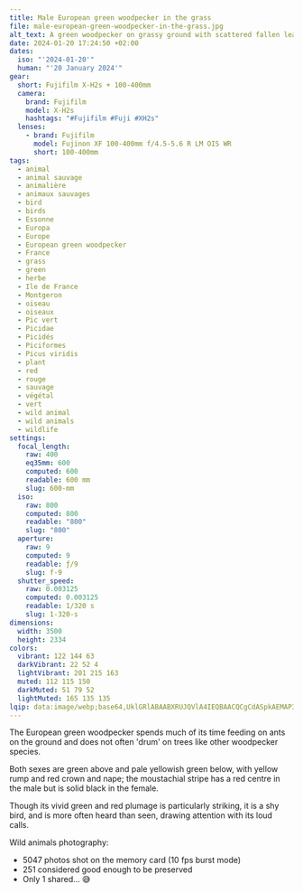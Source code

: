 ```yaml
---
title: Male European green woodpecker in the grass
file: male-european-green-woodpecker-in-the-grass.jpg
alt_text: A green woodpecker on grassy ground with scattered fallen leaves
date: 2024-01-20 17:24:50 +02:00
dates:
  iso: "'2024-01-20'"
  human: "'20 January 2024'"
gear:
  short: Fujifilm X-H2s + 100-400mm
  camera:
    brand: Fujifilm
    model: X-H2s
    hashtags: "#Fujifilm #Fuji #XH2s"
  lenses:
    - brand: Fujifilm
      model: Fujinon XF 100-400mm f/4.5-5.6 R LM OIS WR
      short: 100-400mm
tags:
  - animal
  - animal sauvage
  - animalière
  - animaux sauvages
  - bird
  - birds
  - Essonne
  - Europa
  - Europe
  - European green woodpecker
  - France
  - grass
  - green
  - herbe
  - Ile de France
  - Montgeron
  - oiseau
  - oiseaux
  - Pic vert
  - Picidae
  - Picidés
  - Piciformes
  - Picus viridis
  - plant
  - red
  - rouge
  - sauvage
  - végétal
  - vert
  - wild animal
  - wild animals
  - wildlife
settings:
  focal_length:
    raw: 400
    eq35mm: 600
    computed: 600
    readable: 600 mm
    slug: 600-mm
  iso:
    raw: 800
    computed: 800
    readable: "800"
    slug: "800"
  aperture:
    raw: 9
    computed: 9
    readable: ƒ/9
    slug: f-9
  shutter_speed:
    raw: 0.003125
    computed: 0.003125
    readable: 1/320 s
    slug: 1-320-s
dimensions:
  width: 3500
  height: 2334
colors:
  vibrant: 122 144 63
  darkVibrant: 22 52 4
  lightVibrant: 201 215 163
  muted: 112 115 150
  darkMuted: 51 79 52
  lightMuted: 165 135 135
lqip: data:image/webp;base64,UklGRlABAABXRUJQVlA4IEQBAACQCgCdASpkAEMAP3GswFo0rqYlL5WripAuCWNsRFwobfEZmP1tGFck3LojUXJpeNDt+buxCULMTwvK5U2mDH9vKOAyG7So2ArzAqX+KFazkZh8NiBMAtj+OEQnl0AA/umJ/477DUa4FHFLGObvTB4ykSS20bDy3V9ZfW+oFt5eugO54TJFExxJO4avbbqnO0AEHjfNUYTWYlUlAp80wcATFVtiKMCU6bHH3DzL72NfoldhwSchCoBVtUGaPOMWU8gTtn3lAfj368D1WKCr9YdPvi+y8RE+ZXiI7Yn8Jo7DNTC3p4gw5VVz7OIrM34QRYSw5k7LjVcdhRfjoPAA/7hZtL0yAizrIvu+LmsdzzdxtHEIUbh16qimLylicVxcp18cSeu/3zH3xlc0bJ8juAL1qj8yMFKOVzc49U1wcyQZPgVAAAA=
---
```


The European green woodpecker spends much of its time feeding on ants on the ground and does not often 'drum' on trees like other woodpecker species. 

Both sexes are green above and pale yellowish green below, with yellow rump and red crown and nape; the moustachial stripe has a red centre in the male but is solid black in the female.

Though its vivid green and red plumage is particularly striking, it is a shy bird, and is more often heard than seen, drawing attention with its loud calls.

Wild animals photography:
- 5047 photos shot on the memory card (10 fps burst mode)
- 251 considered good enough to be preserved
- Only 1 shared… 😅
